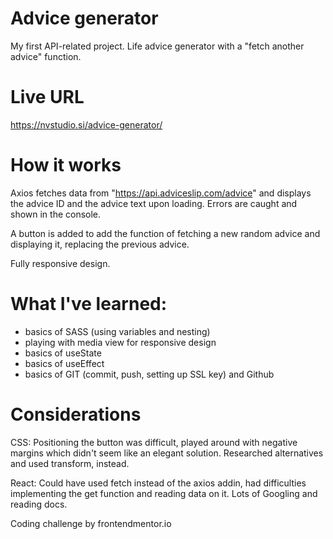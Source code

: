 # Advice generator

My first API-related project.
Life advice generator with a "fetch another advice" function.

# Live URL

https://nvstudio.si/advice-generator/

# How it works

Axios fetches data from "https://api.adviceslip.com/advice" and displays
the advice ID and the advice text upon loading. Errors are caught and
shown in the console.

A button is added to add the function of fetching a new random advice and
displaying it, replacing the previous advice.

Fully responsive design.

# What I've learned:

- basics of SASS (using variables and nesting)
- playing with media view for responsive design
- basics of useState
- basics of useEffect
- basics of GIT (commit, push, setting up SSL key) and Github

# Considerations

CSS:
Positioning the button was difficult, played around with negative margins
which didn't seem like an elegant solution. Researched alternatives and used
transform, instead.

React:
Could have used fetch instead of the axios addin, had difficulties implementing
the get function and reading data on it. Lots of Googling and reading docs.


Coding challenge by frontendmentor.io
